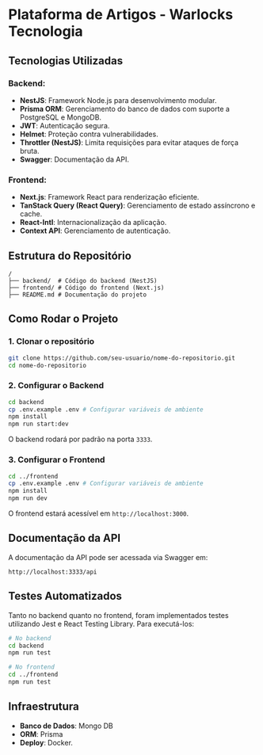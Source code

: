 # Plataforma de Artigos - Warlocks Tecnologia

## Tecnologias Utilizadas

### Backend:

- **NestJS**: Framework Node.js para desenvolvimento modular.
- **Prisma ORM**: Gerenciamento do banco de dados com suporte a PostgreSQL e MongoDB.
- **JWT**: Autenticação segura.
- **Helmet**: Proteção contra vulnerabilidades.
- **Throttler (NestJS)**: Limita requisições para evitar ataques de força bruta.
- **Swagger**: Documentação da API.

### Frontend:

- **Next.js**: Framework React para renderização eficiente.
- **TanStack Query (React Query)**: Gerenciamento de estado assíncrono e cache.
- **React-Intl**: Internacionalização da aplicação.
- **Context API**: Gerenciamento de autenticação.

## Estrutura do Repositório

```
/
├── backend/  # Código do backend (NestJS)
├── frontend/ # Código do frontend (Next.js)
├── README.md # Documentação do projeto
```

## Como Rodar o Projeto

### 1. Clonar o repositório

```bash
git clone https://github.com/seu-usuario/nome-do-repositorio.git
cd nome-do-repositorio
```

### 2. Configurar o Backend

```bash
cd backend
cp .env.example .env # Configurar variáveis de ambiente
npm install
npm run start:dev
```

O backend rodará por padrão na porta `3333`.

### 3. Configurar o Frontend

```bash
cd ../frontend
cp .env.example .env # Configurar variáveis de ambiente
npm install
npm run dev
```

O frontend estará acessível em `http://localhost:3000`.

## Documentação da API

A documentação da API pode ser acessada via Swagger em:

```
http://localhost:3333/api
```

## Testes Automatizados

Tanto no backend quanto no frontend, foram implementados testes utilizando Jest e React Testing Library. Para executá-los:

```bash
# No backend
cd backend
npm run test

# No frontend
cd ../frontend
npm run test
```

## Infraestrutura

- **Banco de Dados**: Mongo DB
- **ORM**: Prisma
- **Deploy**: Docker.
